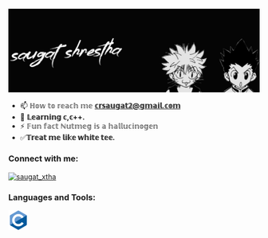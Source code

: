 
![MasterHead](https://github.com/SaugatSthaa/SaugatSthaa/blob/main/1.jpg)




- 📫 ℍ𝕠𝕨 𝕥𝕠 𝕣𝕖𝕒𝕔𝕙 𝕞𝕖 **𝕔𝕣𝕤𝕒𝕦𝕘𝕒𝕥𝟚@𝕘𝕞𝕒𝕚𝕝.𝕔𝕠𝕞**
-  📖 **𝕃𝕖𝕒𝕣𝕟𝕚𝕟𝕘 𝕔,𝕔++.**
-  ⚡ 𝔽𝕦𝕟 𝕗𝕒𝕔𝕥 ℕ𝕦𝕥𝕞𝕖𝕘 𝕚𝕤 𝕒 𝕙𝕒𝕝𝕝𝕦𝕔𝕚𝕟𝕠𝕘𝕖𝕟
-  ✅**𝕋𝕣𝕖𝕒𝕥 𝕞𝕖 𝕝𝕚𝕜𝕖 𝕨𝕙𝕚𝕥𝕖 𝕥𝕖𝕖.**


<h3 align="left">Connect with me:</h3>
<p align="left">
<a href="https://instagram.com/saugat_xtha" target="blank"><img align="center" src="https://raw.githubusercontent.com/rahuldkjain/github-profile-readme-generator/master/src/images/icons/Social/instagram.svg" alt="saugat_xtha" height="30" width="40" /></a>
</p>

<h3 align="left">Languages and Tools:</h3>
<p align="left"> <a href="https://www.cprogramming.com/" target="_blank" rel="noreferrer"> <img src="https://raw.githubusercontent.com/devicons/devicon/master/icons/c/c-original.svg" alt="c" width="40" height="40"/> </a> </p>

